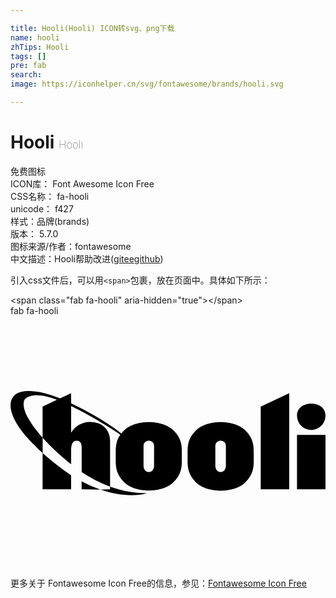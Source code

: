 ```yaml
---

title: Hooli(Hooli) ICON转svg、png下载
name: hooli
zhTips: Hooli
tags: []
pre: fab
search: 
image: https://iconhelper.cn/svg/fontawesome/brands/hooli.svg

---
```


# Hooli  <small style="font-size: 60%;font-weight: 100">Hooli</small>


<div class="detail-page">
<p>
<span><span class="badge-success badge">免费图标</span> </span>
<br/>
<span>
ICON库：
<span class="badge-secondary badge">Font Awesome Icon Free</span> 
</span>
<br/>
<span>
CSS名称：
<span class="badge-secondary badge">fa-hooli</span> 
</span>
<br/>
<span>
unicode：
<span class="badge-secondary badge">f427</span> 
<copy-btn content='f427' btn-title=""></copy-btn>
<copy-btn :content='String.fromCodePoint(parseInt("f427", 16))' btn-title="复制U"></copy-btn>
</span><br/><span>样式：<span class="badge-light badge">品牌(brands)</span></span>
<br/>
<span>
版本：
<span class="badge-secondary badge">5.7.0</span> 
</span>
<br/>
<span>图标来源/作者：<span class="badge-light badge">fontawesome</span></span> 
<br/>
<span class="zh-detail">中文描述：<span class="badge-primary badge">Hooli</span><span class="help-link"><span>帮助改进</span>(<a href="https://gitee.com/liuwave/icon-helper/edit/master/json/fontawesome/brands/hooli.json" target="_blank" rel="noopener noreferrer">gitee</a><a href="https://github.com/liuwave/icon-helper/edit/master/json/fontawesome/brands/hooli.json" target="_blank" rel="noopener noreferrer">github</a></span>)</span><br/>
</p>
</div>
<div class="alert alert-dark">
  <i class="fab fa-hooli fa-xs"></i>
  <i class="fab fa-hooli fa-sm"></i>
  <i class="fab fa-hooli fa-lg"></i>
  <i class="fab fa-hooli fa-2x"></i>
  <i class="fab fa-hooli fa-3x"></i>
  <i class="fab fa-hooli fa-5x"></i>
  <i class="fab fa-hooli fa-7x"></i>
</div>
<div>
  <p>引入css文件后，可以用<code>&lt;span&gt;</code>包裹，放在页面中。具体如下所示：    
  </p>
  <div class="alert alert-primary" style="font-size: 14px">
    &lt;span class="fab fa-hooli" aria-hidden="true"&gt;&lt;/span&gt;
    <copy-btn content='<span class="fab fa-hooli" aria-hidden="true"></span>'></copy-btn>
  </div>
  <div class="alert alert-secondary">
    <i class="fab fa-hooli"
    style="font-size: 24px"
    aria-hidden="true"></i> fab fa-hooli
    <copy-btn content="fab fa-hooli" btn-title="复制图标名称"></copy-btn>
  </div>
</div>
<div id="svg" class="svg-wrap">
<svg xmlns="http://www.w3.org/2000/svg" viewBox="0 0 640 512"><path d="M144.5 352l38.3.8c-13.2-4.6-26-10.2-38.3-16.8zm57.7-5.3v5.3l-19.4.8c36.5 12.5 69.9 14.2 94.7 7.2-19.9.2-45.8-2.6-75.3-13.3zm408.9-115.2c15.9 0 28.9-12.9 28.9-28.9s-12.9-24.5-28.9-24.5c-15.9 0-28.9 8.6-28.9 24.5s12.9 28.9 28.9 28.9zm-29 120.5H640V241.5h-57.9zm-73.7 0h57.9V156.7L508.4 184zm-31-119.4c-18.2-18.2-50.4-17.1-50.4-17.1s-32.3-1.1-50.4 17.1c-18.2 18.2-16.8 33.9-16.8 52.6s-1.4 34.3 16.8 52.5 50.4 17.1 50.4 17.1 32.3 1.1 50.4-17.1c18.2-18.2 16.8-33.8 16.8-52.5-.1-18.8 1.3-34.5-16.8-52.6zm-39.8 71.9c0 3.6-1.8 12.5-10.7 12.5s-10.7-8.9-10.7-12.5v-40.4c0-8.7 7.3-10.9 10.7-10.9s10.7 2.1 10.7 10.9zm-106.2-71.9c-18.2-18.2-50.4-17.1-50.4-17.1s-32.2-1.1-50.4 17.1c-1.9 1.9-3.7 3.9-5.3 6-38.2-29.6-72.5-46.5-102.1-61.1v-20.7l-22.5 10.6c-54.4-22.1-89-18.2-97.3.1 0 0-24.9 32.8 61.8 110.8V352h57.9v-28.6c-6.5-4.2-13-8.7-19.4-13.6-14.8-11.2-27.4-21.6-38.4-31.4v-31c13.1 14.7 30.5 31.4 53.4 50.3l4.5 3.6v-29.8c0-6.9 1.7-18.2 10.8-18.2s10.6 6.9 10.6 15V317c18 12.2 37.3 22.1 57.7 29.6v-93.9c0-18.7-13.4-37.4-40.6-37.4-15.8-.1-30.5 8.2-38.5 21.9v-54.3c41.9 20.9 83.9 46.5 99.9 58.3-10.2 14.6-9.3 28.1-9.3 43.7 0 18.7-1.4 34.3 16.8 52.5s50.4 17.1 50.4 17.1 32.3 1.1 50.4-17.1c18.2-18.2 16.7-33.8 16.7-52.5 0-18.5 1.5-34.2-16.7-52.3zM65.2 184v63.3c-48.7-54.5-38.9-76-35.2-79.1 13.5-11.4 37.5-8 64.4 2.1zm226.5 120.5c0 3.6-1.8 12.5-10.7 12.5s-10.7-8.9-10.7-12.5v-40.4c0-8.7 7.3-10.9 10.7-10.9s10.7 2.1 10.7 10.9z"/></svg>
</div>
<detail full-name='fa-hooli'></detail>

<Vssue title="关于“Hooli”的评论" />
    
<div><p>更多关于  Fontawesome Icon Free的信息，参见：<a target="_blank" href="https://iconhelper.cn/fontawesome.html">Fontawesome Icon Free</a>
</p></div>
